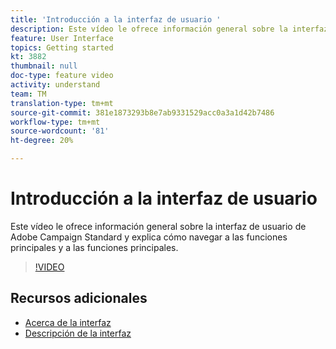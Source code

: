 ```yaml
---
title: 'Introducción a la interfaz de usuario '
description: Este vídeo le ofrece información general sobre la interfaz de usuario de Adobe Campaign Standard y las funciones principales y principales.
feature: User Interface
topics: Getting started
kt: 3882
thumbnail: null
doc-type: feature video
activity: understand
team: TM
translation-type: tm+mt
source-git-commit: 381e1873293b8e7ab9331529acc0a3a1d42b7486
workflow-type: tm+mt
source-wordcount: '81'
ht-degree: 20%

---
```



# Introducción a la interfaz de usuario

Este vídeo le ofrece información general sobre la interfaz de usuario de Adobe Campaign Standard y explica cómo navegar a las funciones principales y a las funciones principales.

>[!VIDEO](https://video.tv.adobe.com/v/18469?quality=12)

## Recursos adicionales

* [Acerca de la interfaz](https://docs.adobe.com/content/help/en/campaign-standard/using/getting-started/discovering-the-interface/about-the-interface.html)
* [Descripción de la interfaz](https://docs.adobe.com/content/help/es-ES/campaign-standard/using/getting-started/discovering-the-interface/interface-description.html)
